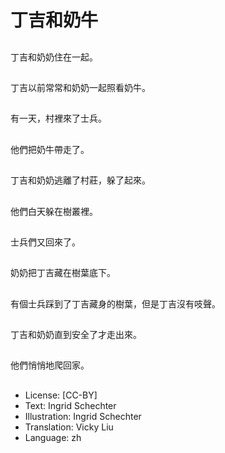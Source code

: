 # 丁吉和奶牛

##
丁吉和奶奶住在一起。

##
丁吉以前常常和奶奶一起照看奶牛。

##
有一天，村裡來了士兵。

##
他們把奶牛帶走了。

##
丁吉和奶奶逃離了村莊，躲了起來。

##
他們白天躲在樹叢裡。

##
士兵們又回來了。

##
奶奶把丁吉藏在樹葉底下。

##
有個士兵踩到了丁吉藏身的樹葉，但是丁吉沒有吱聲。

##
丁吉和奶奶直到安全了才走出來。

##
他們悄悄地爬回家。

##
* License: [CC-BY]
* Text: Ingrid Schechter
* Illustration: Ingrid Schechter
* Translation: Vicky Liu
* Language: zh
